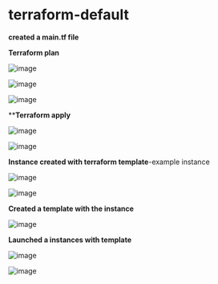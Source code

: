 # terraform-default

**created a main.tf file**

**Terraform plan**

![image](https://github.com/suganyaanbalagan123/terraform-default/assets/133192593/39af4aa7-d1aa-4d4d-8761-39382f77909a)

![image](https://github.com/suganyaanbalagan123/terraform-default/assets/133192593/f43f8057-f569-41e9-a847-18a13a9b1e13)

![image](https://github.com/suganyaanbalagan123/terraform-default/assets/133192593/fc6064f9-5413-45ba-af63-bffbb9217cb0)

****Terraform apply**

![image](https://github.com/suganyaanbalagan123/terraform-default/assets/133192593/a3aee57d-6054-4cf7-af14-e4f90a221273)



![image](https://github.com/suganyaanbalagan123/terraform-default/assets/133192593/01cf7d8f-4ecc-4027-96ac-8c71a9e440b2)

**Instance created with terraform template**-example instance


![image](https://github.com/suganyaanbalagan123/terraform-default/assets/133192593/8e5ee3b9-6976-4fcc-8a49-227782bfd93a)


![image](https://github.com/suganyaanbalagan123/terraform-default/assets/133192593/2ac8e5d1-a1bb-4540-8372-161c0177411e)


**Created a template with the instance**

![image](https://github.com/suganyaanbalagan123/terraform-default/assets/133192593/99fd6ad6-32aa-4774-8085-0a6ff971177f)


**Launched a instances with template**

![image](https://github.com/suganyaanbalagan123/terraform-default/assets/133192593/fba7bf42-41ac-4ab4-a101-8c8b88ebf086)

![image](https://github.com/suganyaanbalagan123/terraform-default/assets/133192593/946ffc75-2f53-4e4c-96c8-d94df25ecd34)





